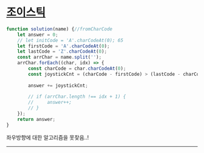 # [조이스틱](https://programmers.co.kr/learn/courses/30/lessons/42860?language=javascript)

```js
function solution(name) {//fromCharCode
    let answer = 0;
    // let initCode = 'A'.charCodeAt(0); 65
    let firstCode = 'A'.charCodeAt(0);
    let lastCode = 'Z'.charCodeAt(0);
    const arrChar = name.split('');
    arrChar.forEach((char, idx) => {
        const charCode = char.charCodeAt(0);
        const joystickCnt = (charCode - firstCode) > (lastCode - charCode + 1) ? lastCode - charCode + 1 : charCode - firstCode;
        
        answer += joystickCnt;
        
        // if (arrChar.length !== idx + 1) {
        //     answer++;
        // }
    });
    return answer;
}
```
좌우방향에 대한 알고리즘을 못찾음..!

---